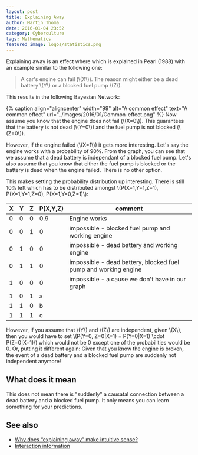 ```yaml
---
layout: post
title: Explaining Away
author: Martin Thoma
date: 2016-01-04 23:52
category: Cyberculture
tags: Mathematics
featured_image: logos/statistics.png
---
```


Explaining away is an effect where which is explained in Pearl (1988) with
an example similar to the following one:

> A car's engine can fail (\\(X\\)). The reason might either be a dead battery
> \\(Y\\) or a blocked fuel pump \\(Z\\).

This results in the following Bayesian Network:

{% caption align="aligncenter" width="99" alt="A common effect" text="A common effect" url="../images/2016/01/Common-effect.png" %}
Now assume you know that the engine does not fail (\\(X=0\\)). This guarantees
that the battery is not dead (\\(Y=0\\)) and the fuel pump is not blocked
(\\(Z=0\\)).

However, if the engine failed (\\(X=1\\)) it gets more interesting. Let's say the
engine works with a probability of 90%. From the graph, you can see that we
assume that a dead battery is independant of a blocked fuel pump. Let's also
assume that you know that either the fuel pump is blocked or the battery is
dead when the engine failed. There is no other option.

This makes setting the probability distribution up interesting. There is
still 10% left which has to be distributed amongst \\(P(X=1,Y=1,Z=1), P(X=1,Y=1,Z=0), P(X=1,Y=0,Z=1)\\):


| X   | Y   | Z   | P(X,Y,Z) | comment                                                         |
| --- | --- | --- | -------- | --------------------------------------------------------------- |
| 0   | 0   | 0   | 0.9      | Engine works                                                    |
| 0   | 0   | 1   | 0        | impossible - blocked fuel pump and working engine               |
| 0   | 1   | 0   | 0        | impossible - dead battery and working engine                    |
| 0   | 1   | 1   | 0        | impossible - dead battery, blocked fuel pump and working engine |
| 1   | 0   | 0   | 0        | impossible - a cause we don't have in our graph                 |
| 1   | 0   | 1   | a        |                                                                 |
| 1   | 1   | 0   | b        |                                                                 |
| 1   | 1   | 1   | c        |                                                                 |


However, if you assume that \\(Y\\) and \\(Z\\) are independent, given \\(X\\), then
you would have to set \\(P(Y=0, Z=0|X=1) = P(Y=0|X=1) \cdot P(Z=0|X=1)\\) which
would not be 0 except one of the probabilities would be 0. Or, putting it
different again: Given that you know the engine is broken, the event of
a dead battery and a blocked fuel pump are suddenly not independent anymore!


## What does it mean

This does not mean there is "suddenly" a causatal connection between a dead
battery and a blocked fuel pump. It only means you can learn something for
your predictions.


## See also

* [Why does “explaining away” make intuitive sense?](http://stats.stackexchange.com/q/54849/25741)
* [Interaction information](https://en.wikipedia.org/wiki/Interaction_information#Example_of_Positive_Interaction_Information)
